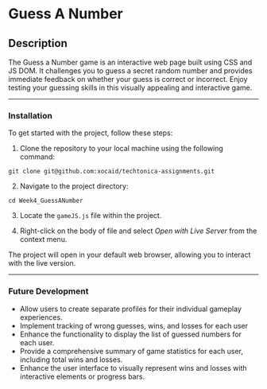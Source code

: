 # Guess A Number

## Description
The Guess a Number game is an interactive web page built using CSS and JS DOM. It challenges you to guess a secret random number and provides immediate feedback on whether your guess is correct or incorrect. Enjoy testing your guessing skills in this visually appealing and interactive game.

---
### Installation
To get started with the project, follow these steps:
<br/>

1. Clone the repository to your local machine using the following command:
```
git clone git@github.com:xocaid/techtonica-assignments.git
```
2. Navigate to the project directory:
```
cd Week4_GuessANumber
```
3. Locate the `gameJS.js` file within the project.

4. Right-click on the body of file and select <i>Open with Live Server</i> from the context menu.

The project will open in your default web browser, allowing you to interact with the live version.

---
### Future Development
- Allow users to create separate profiles for their individual gameplay experiences.
- Implement tracking of wrong guesses, wins, and losses for each user
- Enhance the functionality to display the list of guessed numbers for each user.
- Provide a comprehensive summary of game statistics for each user, including total wins and losses.
- Enhance the user interface to visually represent wins and losses with interactive elements or progress bars.